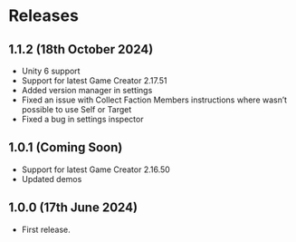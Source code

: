 # Releases

## 1.1.2 (18th October 2024)

* Unity 6 support
* Support for latest Game Creator 2.17.51
* Added version manager in settings
* Fixed an issue with Collect Faction Members instructions where wasn’t possible to use Self or Target
* Fixed a bug in settings inspector

## 1.0.1 (Coming Soon)

* Support for latest Game Creator 2.16.50
* Updated demos

## 1.0.0 (17th June 2024)

* First release.
